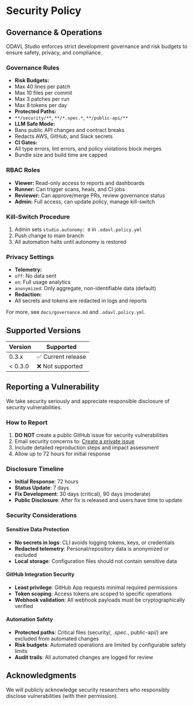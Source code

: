 # Security Policy

## Governance & Operations

ODAVL Studio enforces strict development governance and risk budgets to ensure safety, privacy, and compliance.

### Governance Rules

- **Risk Budgets:**
- Max 40 lines per patch
- Max 10 files per commit
- Max 3 patches per run
- Max 8 tokens per day
- **Protected Paths:**
- `**/security/**`, `**/*.spec.*`, `**/public-api/**`
- **LLM Safe Mode:**
- Bans public API changes and contract breaks
- Redacts AWS, GitHub, and Slack secrets
- **CI Gates:**
- All type errors, lint errors, and policy violations block merges
- Bundle size and build time are capped

### RBAC Roles

- **Viewer:** Read-only access to reports and dashboards
- **Runner:** Can trigger scans, heals, and CI jobs
- **Reviewer:** Can approve/merge PRs, review governance status
- **Admin:** Full access, can update policy, manage kill-switch

### Kill-Switch Procedure

1. Admin sets `studio.autonomy: 0` in `.odavl.policy.yml`
2. Push change to main branch
3. All automation halts until autonomy is restored

### Privacy Settings

- **Telemetry:**
- `off`: No data sent
- `on`: Full usage analytics
- `anonymized`: Only aggregate, non-identifiable data (default)
- **Redaction:**
- All secrets and tokens are redacted in logs and reports

For more, see `docs/governance.md` and `.odavl.policy.yml`.

## Supported Versions

| Version | Supported          |
| ------- | ------------------ |
| 0.3.x   | ✅ Current release |
| < 0.3.0 | ❌ Not supported   |

## Reporting a Vulnerability

We take security seriously and appreciate responsible disclosure of security vulnerabilities.

### How to Report

1. **DO NOT** create a public GitHub issue for security vulnerabilities
2. Email security concerns to: [Create a private issue](https://github.com/Monawlo812/odavl_studio/security/advisories/new)
3. Include detailed reproduction steps and impact assessment
4. Allow up to 72 hours for initial response

### Disclosure Timeline

- **Initial Response**: 72 hours
- **Status Update**: 7 days
- **Fix Development**: 30 days (critical), 90 days (moderate)
- **Public Disclosure**: After fix is released and users have time to update

### Security Considerations

#### Sensitive Data Protection

- **No secrets in logs**: CLI avoids logging tokens, keys, or credentials
- **Redacted telemetry**: Personal/repository data is anonymized or excluded
- **Local storage**: Configuration files should not contain sensitive data

#### GitHub Integration Security

- **Least privilege**: GitHub App requests minimal required permissions
- **Token scoping**: Access tokens are scoped to specific operations
- **Webhook validation**: All webhook payloads must be cryptographically verified

#### Automation Safety

- **Protected paths**: Critical files (security/, _.spec._, public-api/) are excluded from automated changes
- **Risk budgets**: Automated operations are limited by configurable safety limits
- **Audit trails**: All automated changes are logged for review

## Acknowledgments

We will publicly acknowledge security researchers who responsibly disclose vulnerabilities (with their permission).
